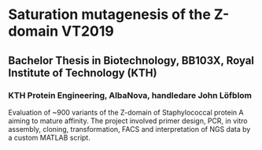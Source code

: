 # Saturation mutagenesis of the Z-domain VT2019
## Bachelor Thesis in Biotechnology, BB103X, Royal Institute of Technology (KTH)
### KTH Protein Engineering, AlbaNova, handledare John Löfblom

Evaluation of ~900 variants of the Z-domain of Staphylococcal protein A aiming to mature affinity. The project involved primer design, PCR, in vitro assembly, cloning, transformation, FACS and interpretation of NGS data by a custom MATLAB script.

